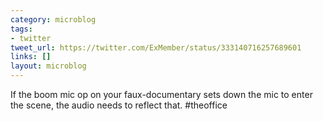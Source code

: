 ```yaml
---
category: microblog
tags:
- twitter
tweet_url: https://twitter.com/ExMember/status/333140716257689601
links: []
layout: microblog
---
```

If the boom mic op on your faux-documentary sets down the mic to enter the scene, the audio needs to reflect that. #theoffice

